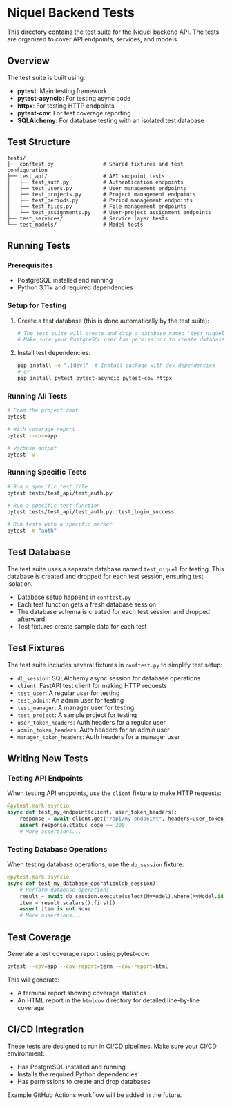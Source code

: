 # Niquel Backend Tests

This directory contains the test suite for the Niquel backend API. The tests are organized to cover API endpoints, services, and models.

## Overview

The test suite is built using:

- **pytest**: Main testing framework
- **pytest-asyncio**: For testing async code
- **httpx**: For testing HTTP endpoints
- **pytest-cov**: For test coverage reporting
- **SQLAlchemy**: For database testing with an isolated test database

## Test Structure

```
tests/
├── conftest.py                # Shared fixtures and test configuration
├── test_api/                  # API endpoint tests
│   ├── test_auth.py           # Authentication endpoints
│   ├── test_users.py          # User management endpoints
│   ├── test_projects.py       # Project management endpoints
│   ├── test_periods.py        # Period management endpoints
│   ├── test_files.py          # File management endpoints
│   └── test_assignments.py    # User-project assignment endpoints
├── test_services/             # Service layer tests
└── test_models/               # Model tests
```

## Running Tests

### Prerequisites

- PostgreSQL installed and running
- Python 3.11+ and required dependencies

### Setup for Testing

1. Create a test database (this is done automatically by the test suite):
   ```bash
   # The test suite will create and drop a database named 'test_niquel'
   # Make sure your PostgreSQL user has permissions to create databases
   ```

2. Install test dependencies:
   ```bash
   pip install -e ".[dev]"  # Install package with dev dependencies
   # or
   pip install pytest pytest-asyncio pytest-cov httpx
   ```

### Running All Tests

```bash
# From the project root
pytest

# With coverage report
pytest --cov=app

# Verbose output
pytest -v
```

### Running Specific Tests

```bash
# Run a specific test file
pytest tests/test_api/test_auth.py

# Run a specific test function
pytest tests/test_api/test_auth.py::test_login_success

# Run tests with a specific marker
pytest -m "auth"
```

## Test Database

The test suite uses a separate database named `test_niquel` for testing. This database is created and dropped for each test session, ensuring test isolation.

- Database setup happens in `conftest.py`
- Each test function gets a fresh database session
- The database schema is created for each test session and dropped afterward
- Test fixtures create sample data for each test

## Test Fixtures

The test suite includes several fixtures in `conftest.py` to simplify test setup:

- `db_session`: SQLAlchemy async session for database operations
- `client`: FastAPI test client for making HTTP requests
- `test_user`: A regular user for testing
- `test_admin`: An admin user for testing
- `test_manager`: A manager user for testing
- `test_project`: A sample project for testing
- `user_token_headers`: Auth headers for a regular user
- `admin_token_headers`: Auth headers for an admin user
- `manager_token_headers`: Auth headers for a manager user

## Writing New Tests

### Testing API Endpoints

When testing API endpoints, use the `client` fixture to make HTTP requests:

```python
@pytest.mark.asyncio
async def test_my_endpoint(client, user_token_headers):
    response = await client.get("/api/my-endpoint", headers=user_token_headers)
    assert response.status_code == 200
    # More assertions...
```

### Testing Database Operations

When testing database operations, use the `db_session` fixture:

```python
@pytest.mark.asyncio
async def test_my_database_operation(db_session):
    # Perform database operations
    result = await db_session.execute(select(MyModel).where(MyModel.id == some_id))
    item = result.scalars().first()
    assert item is not None
    # More assertions...
```

## Test Coverage

Generate a test coverage report using pytest-cov:

```bash
pytest --cov=app --cov-report=term --cov-report=html
```

This will generate:
- A terminal report showing coverage statistics
- An HTML report in the `htmlcov` directory for detailed line-by-line coverage

## CI/CD Integration

These tests are designed to run in CI/CD pipelines. Make sure your CI/CD environment:

- Has PostgreSQL installed and running
- Installs the required Python dependencies
- Has permissions to create and drop databases

Example GitHub Actions workflow will be added in the future.
